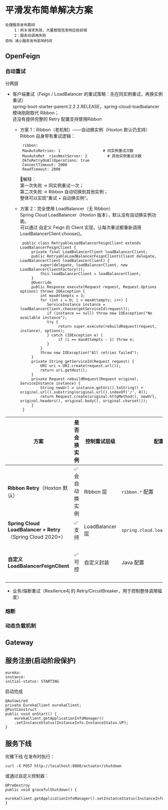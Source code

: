 # 平滑发布简单解决方案
    处理服务发布期间
        1：网关请求失败，大量报错信息响应给前端
        2：服务间调用失败
    目标 减小服务发布影响时间
## OpenFeign
### 自动重试
   分两层
   - 客户端重试（Feign / LoadBalancer 的重试策略：先在同实例重试，再换实例重试）   
     spring-boot-starter-parent:2.2.2.RELEASE，spring-cloud-loadbalancer 模块刚刚取代 Ribbon；   
     还没有提供完整的 Retry 配置支持使用Ribbon    
     - 方案 1：Ribbon（老机制）——自动换实例（Hoxton 默认仍支持）   
         Ribbon 自身带有重试逻辑：

            ribbon:
            MaxAutoRetries: 1                   # 同实例重试次数
            MaxAutoRet  riesNextServer: 2         # 其他实例重试次数
            OkToRetryOnAllOperations: true
            ConnectTimeout: 2000
            ReadTimeout: 2000

         📘解释：   
           第一次失败 → 同实例重试一次；   
           第二次失败 → Ribbon 自动切换到其他实例；   
           整体可以实现“重试 + 自动换实例”。   

     - 方案 2：完全使用 LoadBalancer（无 Ribbon）   
        Spring Cloud LoadBalancer（Hoxton 版本），默认没有自动换实例功能。  
        可以通过 自定义 Feign 的 Client 实现，让每次重试都重新调用 LoadBalancerClient.choose()。  

            public class RetryableLoadBalancerFeignClient extends LoadBalancerFeignClient {
                private final LoadBalancerClient loadBalancerClient;
                public RetryableLoadBalancerFeignClient(Client delegate, LoadBalancerClient loadBalancerClient) {
                    super(delegate, loadBalancerClient, new LoadBalancerClientFactory());
                    this.loadBalancerClient = loadBalancerClient;
                }
                @Override
                public Response execute(Request request, Request.Options options) throws IOException {
                    int maxAttempts = 3;
                    for (int i = 0; i < maxAttempts; i++) {
                       ServiceInstance instance = loadBalancerClient.choose(getServiceId(request));
                       if (instance == null) throw new IOException("No available instance");
                       try {
                            return super.execute(rebuildRequest(request, instance), options);
                       } catch (IOException e) {
                            if (i == maxAttempts - 1) throw e;
                       }
                    }
                    throw new IOException("All retries failed");
                }
                private String getServiceId(Request request) {
                    URI uri = URI.create(request.url());
                    return uri.getHost();
                }
                private Request rebuildRequest(Request original, ServiceInstance instance) {
                    String newUrl = instance.getUri().toString() + original.url().substring(original.url().indexOf('/', 8));
                    return Request.create(original.httpMethod(), newUrl, original.headers(), original.body(), original.charset());
                }
            }
| 方案                                                        | 是否会换实例   | 控制重试层级         | 配置方式                                | 适合场景       |
| --------------------------------------------------------- | -------- | -------------- | ----------------------------------- | ---------- |
| **Ribbon Retry**（Hoxton 默认）                               | ✅ 会自动换实例 | Ribbon 层       | `ribbon.*` 配置                       | 推荐旧项目      |
| **Spring Cloud LoadBalancer + Retry**（Spring Cloud 2020+） | ✅ 支持     | LoadBalancer 层 | `spring.cloud.loadbalancer.retry.*` | 推荐新项目      |
| **自定义 LoadBalancerFeignClient**                           | ✅ 可控     | 自定义封装          | Java 配置                             | 对接多注册中心、自研 |

   - 业务/熔断重试（Resilience4j 的 Retry/CircuitBreaker，用于控制整体调用幅度）  
### 熔断
### 动态负载机制
    
## Gateway

## 服务注册(启动阶段保护)
    eureka:
    instance:
    initial-status: STARTING
  启动完成

    @Autowired
    private EurekaClient eurekaClient;
    @PostConstruct
    public void onStart() {
        eurekaClient.getApplicationInfoManager()
        .setInstanceStatus(InstanceInfo.InstanceStatus.UP);
    }
## 服务下线
   优雅下线
    在发布时执行：

    curl -X POST http://localhost:8080/actuator/shutdown
   或通过自定义控制器：

    @PreDestroy
    public void gracefulShutdown() {
      eurekaClient.getApplicationInfoManager().setInstanceStatus(InstanceInfo.InstanceStatus.DOWN);
    }